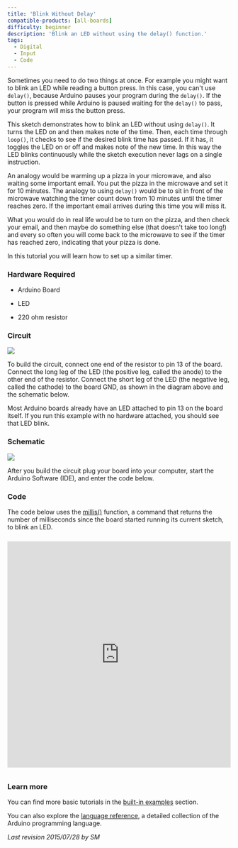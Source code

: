 ```yaml
---
title: 'Blink Without Delay'
compatible-products: [all-boards]
difficulty: beginner
description: 'Blink an LED without using the delay() function.'
tags:
  - Digital
  - Input
  - Code
---
```


Sometimes you need to do two things at once.  For example you might want to blink an LED  while reading a button press.  In this case, you can't use `delay()`, because Arduino pauses your program during the `delay()`. If the button is pressed while Arduino is paused waiting for the `delay()` to pass, your program will miss the button press.

This sketch demonstrates how to blink an LED without using `delay()`. It turns the LED on and then makes note of the time.  Then, each time through `loop()`, it checks to see if the desired blink time has passed. If it has, it toggles the LED on or off and makes note of the new time. In this way the LED blinks continuously while the sketch execution never lags on a single instruction.

An analogy would be warming up a pizza in your microwave, and also waiting some important email. You put the pizza in the microwave and set it for 10 minutes.  The analogy to using `delay()` would be to sit in front of the microwave watching the timer count down from 10 minutes until the timer reaches zero. If the important email arrives during this time you will miss it.

What you would do in real life would be to turn on the pizza, and then check your email, and then maybe do something else (that doesn't take too long!) and every so often you will come back to the microwave to see if the timer has reached zero, indicating that your pizza is done.

In this tutorial you will learn how to set up a similar timer.

### Hardware Required

- Arduino Board

- LED

- 220 ohm resistor

### Circuit

![](assets/circuit.png)

To build the circuit, connect one end of the resistor to pin 13 of the board.  Connect the long leg of the LED (the positive leg, called the anode) to the other end of the resistor. Connect the short leg of the LED (the negative leg, called the cathode) to the board GND, as shown in the diagram above and the schematic below.

Most Arduino boards already have an LED attached to pin 13 on the board itself.  If you run this example with no hardware attached, you should see that LED blink.

### Schematic


![](assets/schematic.png)



After you build the circuit plug your board into your computer, start the Arduino Software (IDE), and enter the code below.

### Code

The code below uses the [millis()](https://www.arduino.cc/reference/en/language/functions/time/millis/) function, a command that returns the number of milliseconds since the board started running its current sketch, to blink an LED.

<iframe src='https://create.arduino.cc/example/builtin/02.Digital%5CBlinkWithoutDelay/BlinkWithoutDelay/preview?embed&snippet' style='height:510px;width:100%;margin:10px 0' frameborder='0'></iframe>

### Learn more

You can find more basic tutorials in the [built-in examples](/built-in-examples) section.

You can also explore the [language reference](https://www.arduino.cc/reference/en/), a detailed collection of the Arduino programming language.

*Last revision 2015/07/28 by SM*
